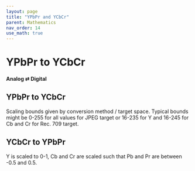 ```yaml
---
layout: page
title: "YPbPr and YCbCr"
parent: Mathematics
nav_order: 14
use_math: true
---
```


# YPbPr to YCbCr
#### Analog $\rightleftarrows$ Digital

## YPbPr to YCbCr

Scaling bounds given by conversion method / target space. Typical bounds might be 0-255 for all values for JPEG target or 16-235 for Y and 16-245 for Cb and Cr for Rec. 709 target.

## YCbCr to YPbPr

Y is scaled to 0-1, Cb and Cr are scaled such that Pb and Pr are between -0.5 and 0.5.
